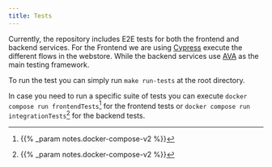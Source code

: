 ```yaml
---
title: Tests
---
```


Currently, the repository includes E2E tests for both the frontend and backend
services. For the Frontend we are using [Cypress](https://www.cypress.io/)
execute the different flows in the webstore. While the backend services use
[AVA](https://avajs.dev) as the main testing framework.

To run the test you can simply run `make run-tests` at the root directory.

In case you need to run a specific suite of tests you can execute
`docker compose run frontendTests`[^1] for the frontend tests or
`docker compose run integrationTests`[^1] for the backend tests.

[^1]: {{% _param notes.docker-compose-v2 %}}
